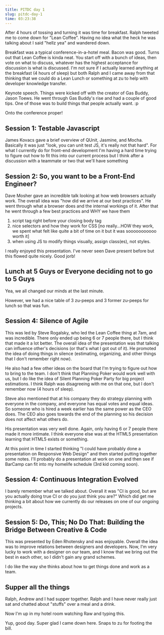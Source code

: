 ```yaml
---
title: PITDC day 1
slug: pitdc-day-1
time: 03:23:38
---
```

After 4 hours of tossing and turning it was time for breakfast. Ralph tweeted me to come down for "Lean Coffee". Having no idea what the heck he was talking about I said "hellz yea" and wandered down.

Breakfast was a typical conference-in-a-hotel meal. Bacon was good. Turns out that Lean Coffee is kinda neat. You start off with a bunch of ideas, then vote on what to discuss, whatever has the highest acceptance for discussion is what is discussed. I'm not sure if I actually learned anything at the breakfast (4 hours of sleep) but both Ralph and I came away from that thinking that we could do a Lean Lunch or something at zu to help with developer knowledge transfer.

Keynote speech. Things were kicked off with the creator of Gas Buddy, Jason Toews. He went through Gas Buddy's rise and had a couple of good tips. One of those was to build things that people actually want. :p

Onto the conference proper!
<h2>Session 1: Testable Javascript</h2>
James Kovacs gave a brief overview of QUnit, Jasmine, and Mocha. Basically it was just "look, you can unit test JS, it's really not that hard". For what I currently do for front-end development I'm having a hard time trying to figure out how to fit this into our current process but I think after a discussion with a teammate or two that we'll have something
<h2>Session 2: So, you want to be a Front-End Engineer?</h2>
Dave Mosher gave an incredible talk looking at how web browsers actually work. The overall idea was "how did we arrive at our best practices". He went through what a browser does and the internal workings of it. After that he went through a few best practices and WHY we have them
<ol>
	<li>script tag right before your closing body tag</li>
	<li>nice selectors and how they work for CSS [no really...HOW they work, we spent what felt like quite a bit of time on it but it was sooooooooooo worth it]</li>
	<li>when using JS to modify things visually, assign class(es), not styles.</li>
</ol>
I really enjoyed this presentation. I've never seen Dave present before but this flowed quite nicely. Good jorb!
<h2>Lunch at 5 Guys or Everyone deciding not to go to 5 Guys</h2>
Yea, we all changed our minds at the last minute.

However, we had a nice table of 3 zu-peeps and 3 former zu-peeps for lunch so that was fun.
<h2>Session 4: Silence of Agile</h2>
This was led by Steve Rogalsky, who led the Lean Coffee thing at 7am, and was incredible. There only ended up being 6 or 7 people there, but I think that made it a lot better. The overall idea of the presentation was that talking can influence other's decisions (or that's what I got out of it). He promoted the idea of doing things in silence (estimating, organizing, and other things that I don't remember right now).

He also had a few other ideas on the board that I'm trying to figure out how to bring to the team. I don't think that Planning Poker would work well with us, but I do like the idea of Silent Planning Poker Party for big project estimations. I think Ralph was disagreeing with me on that one, but I don't remember now (4 hours of sleep).

Steve also mentioned that at his company they do strategy planning with everyone in the company, and everyone has equal votes and equal ideas. So someone who is hired a week earlier has the same power as the CEO does. The CEO also goes towards the end of the planning so his decision does not affect what others do.

His presentation was very well done. Again, only having 6 or 7 people there made it more intimate. I think everyone else was at the HTML5 presentation learning that HTML5 exists or something.

At this point in time I started thinking "I could have probably done a presentation on Responsive Web Design" and then started putting together some notes. I'll probably do a presentation at work on one and then see if BarCamp can fit into my homelife schedule (3rd kid coming soon).
<h2>Session 4: Continuous Integration Evolved</h2>
I barely remember what we talked about. Overall it was "CI is good, but are you actually doing true CI or do you just think you are?" Which did get me thinking a bit about how we currently do our releases on one of our ongoing projects.
<h2>Session 5: Do, This; No Do That: Building the Bridge Between Creative &amp; Code</h2>
This was presented by Eden Rhotensky and was enjoyable. Overall the idea was to improve relations between designers and developers. Now, I'm very lucky to work with a designer on our team, and I know that we bring out the best in each other, so I didn't gain any grand schemes.

I do like the way she thinks about how to get things done and work as a team.
<h2>Supper all the things</h2>
Ralph, Andrew and I had supper together. Ralph and I have never really just sat and chatted about "stuffs" over a meal and a drink.

Now I'm up in my hotel room watching Raw and typing this.

Yup, good day. Super glad I came down here. Snaps to zu for footing the bill.
